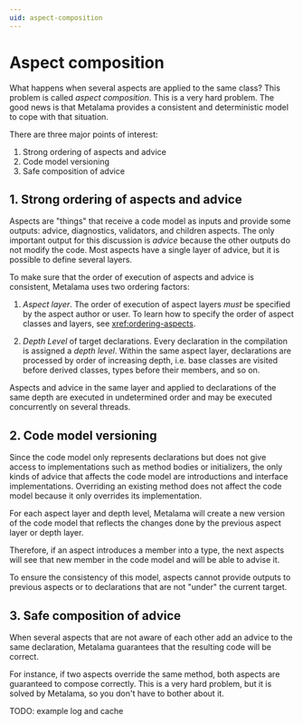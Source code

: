 ```yaml
---
uid: aspect-composition
---
```


# Aspect composition

What happens when several aspects are applied to the same class? This problem is called _aspect composition_. This is a very hard problem. The good news is that Metalama provides a consistent and deterministic model to cope with that situation. 

There are three major points of interest:

1. Strong ordering of aspects and advice
2. Code model versioning
3. Safe composition of advice


## 1. Strong ordering of aspects and advice

Aspects are "things" that receive a code model as inputs and provide some outputs: advice, diagnostics, validators, and children aspects. The only important output for this discussion is _advice_ because the other outputs do not modify the code. Most aspects have a single layer of advice, but it is possible to define several layers.

To make sure that the order of execution of aspects and advice is consistent, Metalama uses two ordering factors:

1. _Aspect layer_. The order of execution of aspect layers _must_ be specified by the aspect author or user. To learn how to specify the order of aspect classes and layers, see <xref:ordering-aspects>. 
   
2. _Depth Level_ of target declarations. Every declaration in the compilation is assigned a _depth level_. Within the same aspect layer, declarations are processed by order of increasing depth, i.e. base classes are visited before derived classes, types before their members, and so on.

Aspects and advice in the same layer and applied to declarations of the same depth are executed in undetermined order and may be executed concurrently on several threads.


## 2. Code model versioning

Since the code model only represents declarations but does not give access to implementations such as method bodies or initializers, the only kinds of advice that affects the code model are introductions and interface implementations. Overriding an existing method does not affect the code model because it only overrides its implementation.

For each aspect layer and depth level, Metalama will create a new version of the code model that reflects the changes done by the previous aspect layer or depth layer.

Therefore, if an aspect introduces a member into a type, the next aspects will see that new member in the code model and will be able to advise it.

To ensure the consistency of this model, aspects cannot provide outputs to previous aspects or to declarations that are not "under" the current target.

## 3. Safe composition of advice

When several aspects that are not aware of each other add an advice to the same declaration, Metalama guarantees that the resulting code will be correct. 

For instance, if two aspects override the same method, both aspects are guaranteed to compose correctly. This is a very hard problem, but it is solved by Metalama, so you don't have to bother about it.

TODO: example log and cache

